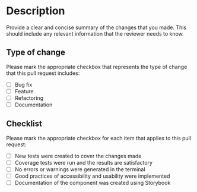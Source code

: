 # Description

Provide a clear and concise summary of the changes that you made. This should include any relevant information that the reviewer needs to know.

## Type of change

Please mark the appropriate checkbox that represents the type of change that this pull request includes:

-   [ ] Bug fix
-   [ ] Feature
-   [ ] Refactoring
-   [ ] Documentation

## Checklist

Please mark the appropriate checkbox for each item that applies to this pull request:

-   [ ] New tests were created to cover the changes made
-   [ ] Coverage tests were run and the results are satisfactory
-   [ ] No errors or warnings were generated in the terminal
-   [ ] Good practices of accessibility and usability were implemented
-   [ ] Documentation of the component was created using Storybook
